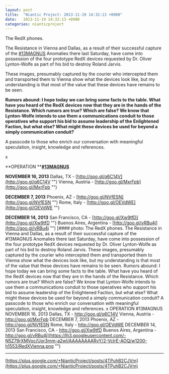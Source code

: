 ```yaml
---
layout: post
title:  "Niantic Project: 2013-11-19 14:32:13 +0900"
date:   2013-11-19 14:32:13 +0900
categories: nianticproject
---
```

The RedX phones.

The Resistance in Vienna and Dallas, as a result of their successful capture of the [#13MAGNUS](https://plus.google.com/s/%2313MAGNUS "") Anomalies there last Saturday, have come into possession of the four prototype RedX devices requested by Dr. Oliver Lynton-Wolfe as part of his bid to destroy Roland Jarvis.

These images, presumably captured by the courier who intercepted them and transported them to Vienna show what the devices look like, but my understanding is that most of the value that these devices have remains to be seen.

**Rumors abound: I hope today we can bring some facts to the table. What have you heard of the RedX devices now that they are in the hands of the Resistance. Which rumors are true? Which are false? We know that Lynton-Wolfe intends to use them a communications conduit to those operatives who support his bid to assume leadership of the Enlightened Faction, but what else? What might these devices be used for beyond a simply communication conduit?**

A passcode to those who enrich our conversation with meaningful speculation, insight, knowledge and references.

x

**OPERATION ****[#13MAGNUS](https://plus.google.com/s/%2313MAGNUS "")**

**NOVEMBER 16, 2013**
Dallas, TX - [http://goo.gl/q6C14V](http://goo.gl/q6C14V "")
Vienna, Austria - [http://goo.gl/MxrFpb](http://goo.gl/MxrFpb "")

**DECEMBER 7, 2013**
Phoenix, AZ - [http://goo.gl/NVfESN](http://goo.gl/NVfESN "")
Rome, Italy - [http://goo.gl/OEVdWE](http://goo.gl/OEVdWE "")

**DECEMBER 14, 2013**
San Francisco, CA - [http://goo.gl/Xw9tfD](http://goo.gl/Xw9tfD "")
Buenos Aires, Argentina - [http://goo.gl/vRBu4j](http://goo.gl/vRBu4j "")
[#### photo: The RedX phones.
The Resistance in Vienna and Dallas, as a result of their successful capture of the #13MAGNUS Anomalies there last Saturday, have come into possession of the four prototype RedX devices requested by Dr. Oliver Lynton-Wolfe as part of his bid to destroy Roland Jarvis.
These images, presumably captured by the courier who intercepted them and transported them to Vienna show what the devices look like, but my understanding is that most of the value that these devices have remains to be seen.
Rumors abound: I hope today we can bring some facts to the table. What have you heard of the RedX devices now that they are in the hands of the Resistance. Which rumors are true? Which are false? We know that Lynton-Wolfe intends to use them a communications conduit to those operatives who support his bid to assume leadership of the Enlightened Faction, but what else? What might these devices be used for beyond a simply communication conduit?
A passcode to those who enrich our conversation with meaningful speculation, insight, knowledge and references.
x
OPERATION #13MAGNUS
NOVEMBER 16, 2013
Dallas, TX - http://goo.gl/q6C14V
Vienna, Austria - http://goo.gl/MxrFpb
DECEMBER 7, 2013
Phoenix, AZ - http://goo.gl/NVfESN
Rome, Italy - http://goo.gl/OEVdWE
DECEMBER 14, 2013
San Francisco, CA - http://goo.gl/Xw9tfD
Buenos Aires, Argentina - http://goo.gl/vRBu4j](https://lh3.googleusercontent.com/-N5Z79rXMVoc/Uor3mm-a2wI/AAAAAAAARvY/2-VclrE-AOQ/w1200-h1553/RedXVienna.png "")
- - -
[https://plus.google.com/+NianticProject/posts/4TPuhB2CJVm](https://plus.google.com/+NianticProject/posts/4TPuhB2CJVm)
